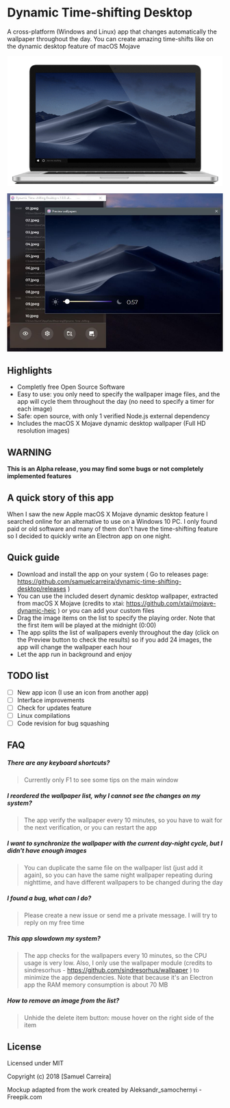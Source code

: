 # Dynamic Time-shifting Desktop
A cross-platform (Windows and Linux) app that changes automatically the wallpaper throughout the day. You can create amazing time-shifts like on the dynamic desktop feature of macOS Mojave

![preview](https://raw.githubusercontent.com/samuelcarreira/dynamic-time-shifting-desktop/master/gif-preview.gif)

![preview](https://raw.githubusercontent.com/samuelcarreira/dynamic-time-shifting-desktop/master/preview-app.jpg)


## Highlights
- Completly free Open Source Software
- Easy to use: you only need to specify the wallpaper image files, and the app will cycle them throughout the day (no need to specify a timer for each image)
- Safe: open source, with only 1 verified Node.js external dependency 
- Includes the macOS X Mojave dynamic desktop wallpaper (Full HD resolution images)

## WARNING
**This is an Alpha release, you may find some bugs or not completely implemented features**

## A quick story of this app
When I saw the new Apple macOS X Mojave dynamic desktop feature I searched online for an alternative to use on a Windows 10 PC. I only found paid or old software and many of them don't have the time-shifting feature so I decided to quickly write an Electron app on one night.
 
## Quick guide
-  Download and install the app on your system ( Go to releases page: https://github.com/samuelcarreira/dynamic-time-shifting-desktop/releases )
-  You can use the included desert dynamic desktop wallpaper, extracted from macOS X Mojave (credits to xtai: https://github.com/xtai/mojave-dynamic-heic ) or you can add your custom files
-  Drag the image items on the list to specify the playing order. Note that the first item will be played at the midnight (0:00)
-  The app splits the list of wallpapers evenly throughout the day (click on the Preview button to check the results) so if you add 24 images, the app will change the wallpaper each hour
-  Let the app run in background and enjoy



## TODO list
- [ ]  New app icon (I use an icon from another app) 
- [ ]  Interface improvements
- [ ]  Check for updates feature
- [ ]  Linux compilations
- [ ]  Code revision for bug squashing

## FAQ
##### There are any keyboard shortcuts?
> Currently only F1 to see some tips on the main window

##### I reordered the wallpaper list, why I cannot see the changes on my system?
> The app verify the wallpaper every 10 minutes, so you have to wait for the next verification, or you can restart the app

##### I want to synchronize the wallpaper with the current day-night cycle, but I didn't have enough images
> You can duplicate the same file on the wallpaper list (just add it again), so you can have the same night wallpaper repeating during nighttime, and have different wallpapers to be changed during the day

##### I found a bug, what can I do?
> Please create a new issue or send me a private message. I will try to reply on my free time

##### This app slowdown my system?
> The app checks for the wallpapers every 10 minutes, so the CPU usage is very low. Also, I only use the wallpaper module (credits to sindresorhus - https://github.com/sindresorhus/wallpaper ) to minimize the app dependencies. Note that because it's an Electron app the RAM memory consumption is about 70 MB

##### How to remove an image from the list?
> Unhide the delete item button: mouse hover on the right side of the item


## License

Licensed under MIT

Copyright (c) 2018 [Samuel Carreira]

Mockup adapted from the work created by Aleksandr_samochernyi - Freepik.com

